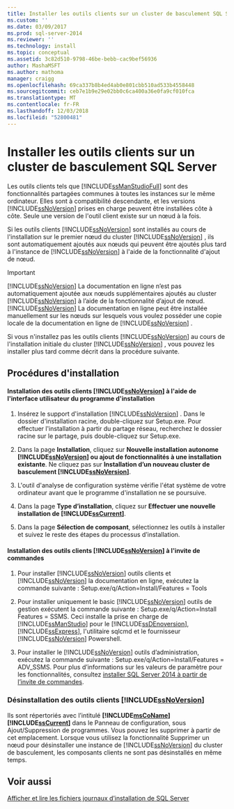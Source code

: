 ```yaml
---
title: Installer les outils clients sur un cluster de basculement SQL Server | Microsoft Docs
ms.custom: ''
ms.date: 03/09/2017
ms.prod: sql-server-2014
ms.reviewer: ''
ms.technology: install
ms.topic: conceptual
ms.assetid: 3c82d510-9798-46be-bebb-cac9bef56936
author: MashaMSFT
ms.author: mathoma
manager: craigg
ms.openlocfilehash: 69ca337b8b4ed4ab0e801cbb510ad533b4558448
ms.sourcegitcommit: ceb7e1b9e29e02bb0c6ca400a36e0fa9cf010fca
ms.translationtype: MT
ms.contentlocale: fr-FR
ms.lasthandoff: 12/03/2018
ms.locfileid: "52800481"
---
```

# <a name="install-client-tools-on-a-sql-server-failover-cluster"></a>Installer les outils clients sur un cluster de basculement SQL Server
  Les outils clients tels que [!INCLUDE[ssManStudioFull](../../../includes/ssmanstudiofull-md.md)] sont des fonctionnalités partagées communes à toutes les instances sur le même ordinateur. Elles sont à compatibilité descendante, et les versions [!INCLUDE[ssNoVersion](../../../includes/ssnoversion-md.md)] prises en charge peuvent être installées côte à côte. Seule une version de l'outil client existe sur un nœud à la fois.  
  
 Si les outils clients [!INCLUDE[ssNoVersion](../../../includes/ssnoversion-md.md)] sont installés au cours de l'installation sur le premier nœud du cluster [!INCLUDE[ssNoVersion](../../../includes/ssnoversion-md.md)] , ils sont automatiquement ajoutés aux nœuds qui peuvent être ajoutés plus tard à l'instance de [!INCLUDE[ssNoVersion](../../../includes/ssnoversion-md.md)] à l'aide de la fonctionnalité d'ajout de nœud.  
  
> [!IMPORTANT]  
>  [!INCLUDE[ssNoVersion](../../../includes/ssnoversion-md.md)] La documentation en ligne n’est pas automatiquement ajoutée aux nœuds supplémentaires ajoutés au cluster [!INCLUDE[ssNoVersion](../../../includes/ssnoversion-md.md)] à l’aide de la fonctionnalité d’ajout de nœud. [!INCLUDE[ssNoVersion](../../../includes/ssnoversion-md.md)] La documentation en ligne peut être installée manuellement sur les nœuds sur lesquels vous voulez posséder une copie locale de la documentation en ligne de [!INCLUDE[ssNoVersion](../../../includes/ssnoversion-md.md)] .  
  
 Si vous n'installez pas les outils clients [!INCLUDE[ssNoVersion](../../../includes/ssnoversion-md.md)] au cours de l'installation initiale du cluster [!INCLUDE[ssNoVersion](../../../includes/ssnoversion-md.md)] , vous pouvez les installer plus tard comme décrit dans la procédure suivante.  
  
## <a name="installation-procedures"></a>Procédures d'installation  
  
#### <a name="installing-includessnoversionincludesssnoversion-mdmd-client-tools-using-the-setup-user-interface"></a>Installation des outils clients [!INCLUDE[ssNoVersion](../../../includes/ssnoversion-md.md)] à l'aide de l'interface utilisateur du programme d'installation  
  
1.  Insérez le support d'installation [!INCLUDE[ssNoVersion](../../../includes/ssnoversion-md.md)] . Dans le dossier d'installation racine, double-cliquez sur Setup.exe. Pour effectuer l'installation à partir du partage réseau, recherchez le dossier racine sur le partage, puis double-cliquez sur Setup.exe.  
  
2.  Dans la page **Installation**, cliquez sur **Nouvelle installation autonome [!INCLUDE[ssNoVersion](../../../includes/ssnoversion-md.md)] ou ajout de fonctionnalités à une installation existante**. Ne cliquez pas sur **Installation d’un nouveau cluster de basculement [!INCLUDE[ssNoVersion](../../../includes/ssnoversion-md.md)]**.  
  
3.  L'outil d'analyse de configuration système vérifie l'état système de votre ordinateur avant que le programme d'installation ne se poursuive.  
  
4.  Dans la page **Type d’installation**, cliquez sur **Effectuer une nouvelle installation de [!INCLUDE[ssCurrent](../../../includes/sscurrent-md.md)]**.  
  
5.  Dans la page **Sélection de composant**, sélectionnez les outils à installer et suivez le reste des étapes du processus d’installation.  
  
#### <a name="installing-includessnoversionincludesssnoversion-mdmd-client-tools-at-the-command-prompt"></a>Installation des outils clients [!INCLUDE[ssNoVersion](../../../includes/ssnoversion-md.md)] à l'invite de commandes  
  
1.  Pour installer [!INCLUDE[ssNoVersion](../../../includes/ssnoversion-md.md)] outils clients et [!INCLUDE[ssNoVersion](../../../includes/ssnoversion-md.md)] la documentation en ligne, exécutez la commande suivante : Setup.exe/q/Action=Install/Features = Tools  
  
2.  Pour installer uniquement le basic [!INCLUDE[ssNoVersion](../../../includes/ssnoversion-md.md)] outils de gestion exécutent la commande suivante : Setup.exe/q/Action=Install Features = SSMS. Ceci installe la prise en charge de [!INCLUDE[ssManStudio](../../../includes/ssmanstudio-md.md)] pour le [!INCLUDE[ssDEnoversion](../../../includes/ssdenoversion-md.md)], [!INCLUDE[ssExpress](../../../includes/ssexpress-md.md)], l'utilitaire sqlcmd et le fournisseur [!INCLUDE[ssNoVersion](../../../includes/ssnoversion-md.md)] Powershell.  
  
3.  Pour installer le [!INCLUDE[ssNoVersion](../../../includes/ssnoversion-md.md)] outils d’administration, exécutez la commande suivante : Setup.exe/q/Action=Install/Features = ADV_SSMS. Pour plus d’informations sur les valeurs de paramètre pour les fonctionnalités, consultez [installer SQL Server 2014 à partir de l’invite de commandes](../../../database-engine/install-windows/install-sql-server-from-the-command-prompt.md).  
  
### <a name="uninstalling-includessnoversionincludesssnoversion-mdmd-client-tools"></a>Désinstallation des outils clients [!INCLUDE[ssNoVersion](../../../includes/ssnoversion-md.md)]  
 Ils sont répertoriés avec l’intitulé **[!INCLUDE[msCoName](../../../includes/msconame-md.md)][!INCLUDE[ssCurrent](../../../includes/sscurrent-md.md)]** dans le Panneau de configuration, sous Ajout/Suppression de programmes. Vous pouvez les supprimer à partir de cet emplacement. Lorsque vous utilisez la fonctionnalité Supprimer un nœud pour désinstaller une instance de [!INCLUDE[ssNoVersion](../../../includes/ssnoversion-md.md)] du cluster de basculement, les composants clients ne sont pas désinstallés en même temps.  
  
## <a name="see-also"></a>Voir aussi  
 [Afficher et lire les fichiers journaux d’installation de SQL Server](../../../database-engine/install-windows/view-and-read-sql-server-setup-log-files.md)  
  
  
